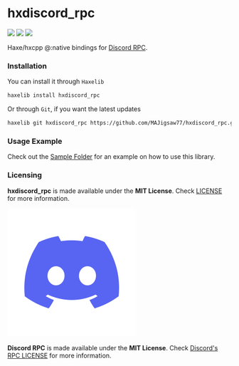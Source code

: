 # hxdiscord_rpc

![](https://img.shields.io/github/repo-size/MAJigsaw77/hxdiscord_rpc) ![](https://badgen.net/github/open-issues/MAJigsaw77/hxdiscord_rpc) ![](https://badgen.net/badge/license/MIT/green)

Haxe/hxcpp @:native bindings for [Discord RPC](https://github.com/discord/discord-rpc).

### Installation

You can install it through `Haxelib`
```bash
haxelib install hxdiscord_rpc
```
Or through `Git`, if you want the latest updates
```bash
haxelib git hxdiscord_rpc https://github.com/MAJigsaw77/hxdiscord_rpc.git
```

### Usage Example

Check out the [Sample Folder](sample/) for an example on how to use this library.

### Licensing

**hxdiscord_rpc** is made available under the **MIT License**. Check [LICENSE](./LICENSE) for more information.

![](https://raw.githubusercontent.com/github/explore/2a3ce46f963399611d8e2054bb0ce9a4b539296a/topics/discord/discord.png)

**Discord RPC** is made available under the **MIT License**. Check [Discord's RPC LICENSE](https://github.com/discord/discord-rpc/blob/master/LICENSE) for more information.
